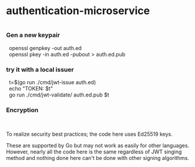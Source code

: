 <h1> authentication-microservice<h1>
<h3> Gen a new keypair</h3>
&nbsp; openssl genpkey -out auth.ed<br>
&nbsp; openssl pkey -in auth.ed -pubout > auth.ed.pub
<h3> try it with a local issuer</h3>
&nbsp; t=$(go run ./cmd/jwt-issue auth.ed)<br>
&nbsp; echo "TOKEN: $t"<br>
&nbsp; go run ./cmd/jwt-validate/ auth.ed.pub $t
<h3>Encryption</h3>
&nbsp; <p>To realize security best practices; the code here uses Ed25519 keys.

These are supported by Go but may not work as easily for other languages. However, nearly all the code here is the same regardless of JWT singing method and nothing done here can't be done with other signing algorithms.</p>
